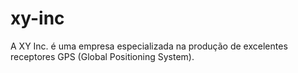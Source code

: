 # xy-inc
A XY Inc. é uma empresa especializada na produção de excelentes receptores GPS (Global Positioning System). 
